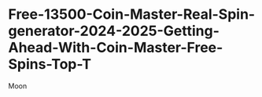 # Free-13500-Coin-Master-Real-Spin-generator-2024-2025-Getting-Ahead-With-Coin-Master-Free-Spins-Top-T
Moon
